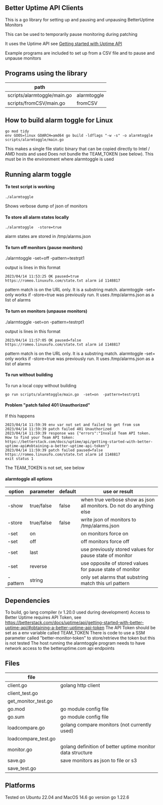 Better Uptime API Clients
-------------------------
This is a go library for setting up and pausing and unpausing BetterUptime Monitors

This can be used to temporarily pause monitoring during patching

It uses the Uptime API see [Getting started with Uptime API](https://betterstack.com/docs/uptime/api/getting-started-with-uptime-api/)

Example programs are included to set up from a CSV file and to pause and unpause monitors

Programs using the library
--------------------------
| path                            |                            |
| --------------------------------| -------------------------- |
| scripts/alarmtoggle/main.go     | alarmtoggle                |
| scripts/fromCSV/main.go         | fromCSV                    |


How to build alarm toggle for Linux
-----------------------------------
    go mod tidy
    env GOOS=linux GOARCH=amd64 go build -ldflags "-w -s" -o alarmtoggle scripts/alarmtoggle/main.go

This makes a single file static binary that can be copied directly to Intel / AMD hosts and used
Does not bundle the TEAM_TOKEN (see below).  This must be in the environment where alarmtoggle is used

Running alarm toggle
--------------------
#### To test script is working

    ./alarmtoggle 

Shows verbose dump of json of monitors

#### To store all alarm states locally

    ./alarmtoggle  -store=true

alarm states are stored in /tmp/alarms.json

#### To turn off monitors (pause monitors)

   ./alarmtoggle  -set=off -pattern=testrpt1

output is lines in this format

    2023/04/14 11:53:25 OK paused=true https://romeo.linuxufo.com/state.txt alarm id 1148817

pattern match is on the URL only.  It is a substring match.  alarmtoggle -set= only works if -store=true was previously run.  It uses /tmp/alarms.json as a list of alarms

#### To turn on monitors (unpause monitors)

   ./alarmtoggle  -set=on  -pattern=testrpt1

output is lines in this format

    2023/04/14 11:57:05 OK paused=false https://romeo.linuxufo.com/state.txt alarm id 1148817

pattern match is on the URL only.  It is a substring match.  alarmtoggle -set= only works if -store=true was previously run.  It uses /tmp/alarms.json as a list of alarms

#### To run without building
To run a local copy without building

    go run scripts/alarmtoggle/main.go  -set=on  -pattern=testrpt1

#### Problem "patch failed 401 Unauthorized"
If this happens

    2023/04/14 11:59:39 env var not set and failed to get from ssm
    2023/04/14 11:59:39 patch failed 401 Unauthorized
    2023/04/14 11:59:39 response was {"errors":"Invalid Team API token. How to find your Team API token: https://betterstack.com/docs/uptime/api/getting-started-with-better-uptime-api#obtaining-a-better-uptime-api-token"}
    2023/04/14 11:59:39 patch failed paused=false https://romeo.linuxufo.com/state.txt alarm id 1148817
    exit status 1

The TEAM_TOKEN is not set, see below

#### alarmtoggle all options

| option   | parameter  | default | use or result                                                         |
| -------- | ---------- | ------- | --------------------------------------------------------------------- |
| -show    | true/false | false   | when true verbose show as json all monitors.  Do not do anything else |
| -store   | true/false | false   | write json of monitors to /tmp/alarms.json                            |
| -set     | on         |         | on monitors force on                                                  |
| -set     | off        |         | off monitors force off                                                |
| -set     | last       |         | use previously stored values for pause state of monitor               |
| -set     | reverse    |         | use opposite of stored values for pause state of monitor              |
| -pattern | string     |         | only set alarms that substring match this url pattern                 |


Dependencies
------------
To build, go lang compiler (v 1.20.0 used during development)
Access to Better Uptime requires API Token, see https://betterstack.com/docs/uptime/api/getting-started-with-better-uptime-api/#obtaining-a-better-uptime-api-token
The API Token should be set as a env variable called TEAM_TOKEN
There is code to use a SSM parameter called "better-monitor-token" to store/retrieve the token but this is not tested
The host running the alarmtoggle program needs to have network access to the betteruptime.com api endpoints

Files
-----
| file                |                                                           |
| ------------------- | --------------------------------------------------------- |
| client.go           | golang http client                                        |
| client_test.go      |                                                           |
| get_monitor_test.go |                                                           |
| go.mod              | go module config file                                     |
| go.sum              | go module config file                                     |
| loadcompare.go      | golang compare monitors (not currently used)              |
| loadcompare_test.go |                                                           |
| monitor.go          | golang definition of better uptime monitor data structure |
| save.go             | save monitors as json to file or s3                       |
| save_test.go        |                                                           |


Platforms
---------
Tested on Ubuntu 22.04 and MacOS 14.6
go version go 1.22.6
